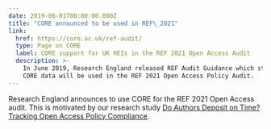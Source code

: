 ```yaml
---
date: 2019-06-01T00:00:00.000Z
title: "CORE announced to be used in REF\_2021"
link:
  href: https://core.ac.uk/ref-audit/
  type: Page on CORE
  label: CORE support for UK HEIs in the REF 2021 Open Access Audit
  description: >-
    In June 2019, Research England released REF Audit Guidance which states that
    CORE data will be used in the REF 2021 Open Access Policy Audit.
---
```

Research England announces to use CORE for the REF 2021 Open Access audit. This is motivated by our research study [Do Authors Deposit on Time? Tracking Open Access Policy Compliance](http://oro.open.ac.uk/60478/1/JCDL_2019____REF_Compliance.pdf).
